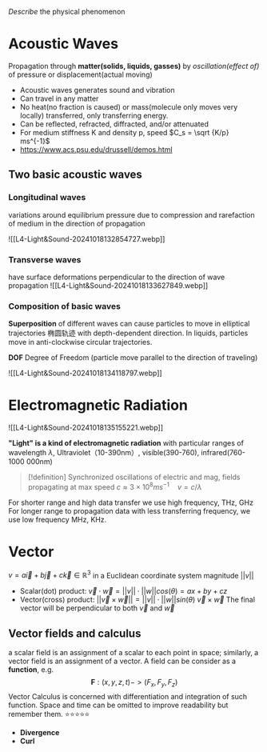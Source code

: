 *Describe* the physical phenomenon 

# Acoustic Waves
Propagation through **matter(solids, liquids, gasses)** by *oscillation(effect of)* of pressure or displacement(actual moving)
* Acoustic waves generates sound and vibration
* Can travel in any matter
* No heat(no fraction is caused) or mass(molecule only moves very locally) transferred, only transferring energy.
* Can be reflected, refracted, diffracted, and/or attenuated
* For medium stiffness K and density p, speed $C_s = \sqrt {K/p} ms^{-1}$ 
* https://www.acs.psu.edu/drussell/demos.html

## Two basic acoustic waves
### Longitudinal waves
variations around equilibrium pressure due to compression and rarefaction of medium in the direction of propagation

![[L4-Light&Sound-20241018132854727.webp]]




### Transverse waves
have surface deformations perpendicular to the direction of wave propagation
![[L4-Light&Sound-20241018133627849.webp]]

### Composition of basic waves
**Superposition** of different waves can cause particles to move in elliptical trajectories 椭圆轨迹 with depth-dependent direction. In liquids, particles move in anti-clockwise circular trajectories.

 **DOF** Degree of Freedom (particle move parallel to the direction of traveling)

![[L4-Light&Sound-20241018134118797.webp]]


# Electromagnetic Radiation
![[L4-Light&Sound-20241018135155221.webp]]

**"Light" is a kind of electromagnetic radiation** with particular ranges of wavelength $\lambda$, Ultraviolet（10-390nm）, visible(390-760), infrared(760-1000 000nm)

>[!definition] Synchronized oscillations of electric and mag, fields propagating at max speed $c \approx 3 \times 10^8 ms^{-1}\quad v = c/\lambda$

For shorter range and high data transfer we use high frequency, THz, GHz
For longer range to propagation data with less transferring frequency, we use low frequency MHz, KHz.

# Vector
$v = a \vec{i} +b\vec{j} + c\vec{k} \in \mathbb{R}^3$ in a Euclidean coordinate system
magnitude $||v||$ 
- Scalar(dot) product:  $\vec{v} \cdot \vec{w} = ||v|| \cdot ||w|| cos(\theta) = ax + by + cz$
- Vector(cross) product: $||\vec{v} \times \vec{w}|| = ||v|| \cdot ||w|| sin(\theta)$ 
  $\vec{v} \times \vec{w}$
  The final vector will be perpendicular to both $\vec v$ and $\vec w$

## Vector fields and calculus

a scalar field is an assignment of a scalar to each point in space; similarly, a vector field is an assignment of a vector. A field can be consider as a **function**, e.g.
$$
\mathbf{F}:(x,y,z,t) -> (F_x, F_y, F_z)
$$
Vector Calculus is concerned with differentiation and integration of such function. Space and time can be omitted to improve readability but remember them.
⭐⭐⭐⭐⭐
- **Divergence**
- **Curl**









